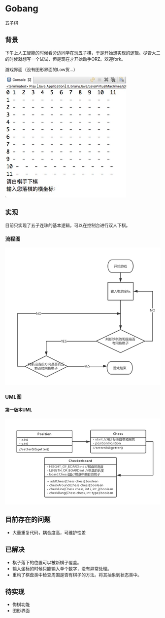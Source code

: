 # Gobang
五子棋

## 背景
下午上人工智能的时候看旁边同学在玩五子棋，于是开始想实现的逻辑。尽管大二的时候就想写一个试试，但是现在才开始动手ORZ。欢迎fork。

游戏界面（没有图形界面的Low货...）

![Checkerboard](https://raw.githubusercontent.com/Zijianlalala/Images/master/board.png)

## 实现
目前只实现了五子连珠的基本逻辑，可以在控制台进行双人下棋。

### 流程图
![Flowchart](https://raw.githubusercontent.com/Zijianlalala/Images/master/GobangFlowChart.png)

### UML图

#### 第一版本UML
![GoBangUML](https://raw.githubusercontent.com/Zijianlalala/Images/master/GoBangUML.png)


## 目前存在的问题
* 大量重复代码，耦合度高，可维护性差

## 已解决
* 棋子落下的位置可以被新棋子覆盖。
* 输入坐标的时候只能输入单个数字，没有异常处理。
* 重构了棋盘类中检查周围是否有棋子的方法。将其抽象到状态类中。

## 待实现
* 悔棋功能
* 图形界面





